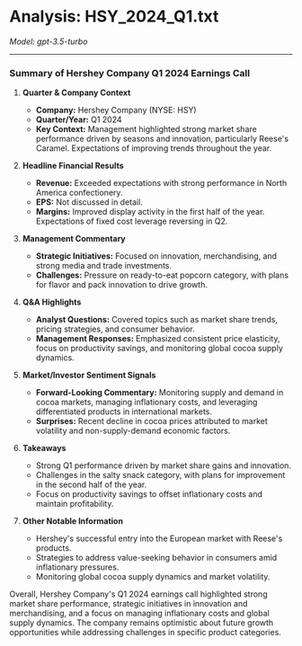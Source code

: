 # Analysis: HSY_2024_Q1.txt

*Model: gpt-3.5-turbo*

---

### Summary of Hershey Company Q1 2024 Earnings Call

1. **Quarter & Company Context**
   - **Company:** Hershey Company (NYSE: HSY)
   - **Quarter/Year:** Q1 2024
   - **Key Context:** Management highlighted strong market share performance driven by seasons and innovation, particularly Reese's Caramel. Expectations of improving trends throughout the year.

2. **Headline Financial Results**
   - **Revenue:** Exceeded expectations with strong performance in North America confectionery.
   - **EPS:** Not discussed in detail.
   - **Margins:** Improved display activity in the first half of the year. Expectations of fixed cost leverage reversing in Q2.

3. **Management Commentary**
   - **Strategic Initiatives:** Focused on innovation, merchandising, and strong media and trade investments.
   - **Challenges:** Pressure on ready-to-eat popcorn category, with plans for flavor and pack innovation to drive growth.

4. **Q&A Highlights**
   - **Analyst Questions:** Covered topics such as market share trends, pricing strategies, and consumer behavior.
   - **Management Responses:** Emphasized consistent price elasticity, focus on productivity savings, and monitoring global cocoa supply dynamics.

5. **Market/Investor Sentiment Signals**
   - **Forward-Looking Commentary:** Monitoring supply and demand in cocoa markets, managing inflationary costs, and leveraging differentiated products in international markets.
   - **Surprises:** Recent decline in cocoa prices attributed to market volatility and non-supply-demand economic factors.

6. **Takeaways**
   - Strong Q1 performance driven by market share gains and innovation.
   - Challenges in the salty snack category, with plans for improvement in the second half of the year.
   - Focus on productivity savings to offset inflationary costs and maintain profitability.

7. **Other Notable Information**
   - Hershey's successful entry into the European market with Reese's products.
   - Strategies to address value-seeking behavior in consumers amid inflationary pressures.
   - Monitoring global cocoa supply dynamics and market volatility.

Overall, Hershey Company's Q1 2024 earnings call highlighted strong market share performance, strategic initiatives in innovation and merchandising, and a focus on managing inflationary costs and global supply dynamics. The company remains optimistic about future growth opportunities while addressing challenges in specific product categories.